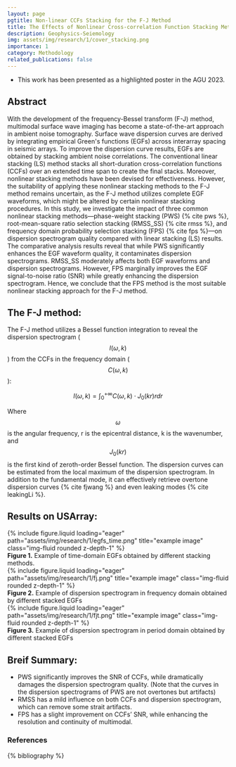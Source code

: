 ```yaml
---
layout: page
pgtitle: Non-linear CCFs Stacking for the F-J Method
title: The Effects of Nonlinear Cross-correlation Function Stacking Methods on F-J Dispersion Extraction
description: Geophysics-Seiemology
img: assets/img/research/1/cover_stacking.png
importance: 1
category: Methodology
related_publications: false
---
```

+ This work has been presented as a highlighted poster in the AGU 2023. 

## Abstract
With the development of the frequency-Bessel transform (F-J) method, multimodal surface wave imaging has become a state-of-the-art approach in ambient noise tomography. Surface wave dispersion curves are derived by integrating empirical Green's functions (EGFs) across interarray spacing in seismic arrays. To improve the dispersion curve results, EGFs are obtained by stacking ambient noise correlations. The conventional linear stacking (LS) method stacks all short-duration cross-correlation functions (CCFs) over an extended time span to create the final stacks. Moreover, nonlinear stacking methods have been devised for effectiveness. However, the suitability of applying these nonlinear stacking methods to the F-J method remains uncertain, as the F-J method utilizes complete EGF waveforms, which might be altered by certain nonlinear stacking procedures. In this study, we investigate the impact of three common nonlinear stacking methods—phase-weight stacking (PWS) {% cite pws %}, root-mean-square ratio selection stacking (RMSS_SS) {% cite rmss %}, and frequency domain probability selection stacking (FPS) {% cite fps %}—on dispersion spectrogram quality compared with linear stacking (LS) results. The comparative analysis results reveal that while PWS significantly enhances the EGF waveform quality, it contaminates dispersion spectrograms. RMSS_SS moderately affects both EGF waveforms and dispersion spectrograms. However, FPS marginally improves the EGF signal-to-noise ratio (SNR) while greatly enhancing the dispersion spectrogram. Hence, we conclude that the FPS method is the most suitable nonlinear stacking approach for the F-J method.

## The F-J method:
The F-J method utilizes a Bessel function integration to reveal the dispersion spectrogram ($$I(\omega,k)$$) from the CCFs in the frequency domain ($$C(\omega,k)$$): 

$$I(\omega,k) = \int_0^{+\infty}C(\omega,k)\cdot J_0(kr)rdr$$

Where $$\omega$$ is the angular frequency, r is the epicentral distance, k is the wavenumber, and $$J_0(kr)$$ is the first kind of zeroth-order Bessel function. The dispersion curves can be estimated from the local maximum of the dispersion spectrogram. In addition to the fundamental mode, it can effectively retrieve overtone dispersion curves {% cite fjwang %} and even leaking modes {% cite leakingLi %}. 

## Results on USArray:
<div class="row">
    <div class="col-sm mt-3 mt-md-0">
        {% include figure.liquid loading="eager" path="assets/img/research/1/egfs_time.png" title="example image" class="img-fluid rounded z-depth-1" %}
    </div>
</div>
<div class="caption">
    <strong>Figure 1.</strong> Example of time-domain EGFs obtained by different stacking methods.
</div>

<div class="row">
    <div class="col-sm mt-3 mt-md-0">
        {% include figure.liquid loading="eager" path="assets/img/research/1/fj.png" title="example image" class="img-fluid rounded z-depth-1" %}
    </div>
</div>
<div class="caption">
    <strong>Figure 2.</strong>  Example of dispersion spectrogram in frequency domain obtained by different stacked EGFs
</div>

<div class="row">
    <div class="col-sm mt-3 mt-md-0">
        {% include figure.liquid loading="eager" path="assets/img/research/1/fjt.png" title="example image" class="img-fluid rounded z-depth-1" %}
    </div>
</div>
<div class="caption">
    <strong>Figure 3.</strong>  Example of dispersion spectrogram in period domain obtained by different stacked EGFs
</div>

## Breif Summary:
+ PWS significantly improves the SNR of CCFs, while dramatically damages the dispersion spectrogram quality. (Note that the curves in the dispersion spectrograms of PWS are not overtones but artifacts)
+ RMSS has a mild influence on both CCFs and dispersion spectrogram, which can remove some strait artifacts.
+ FPS has a slight improvement on CCFs’ SNR, while enhancing the resolution and continuity of multimodal.

### References
{% bibliography %}

